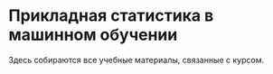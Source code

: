 # Прикладная статистика в машинном обучении

Здесь собираются все учебные материалы, связанные с курсом. 
